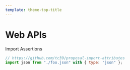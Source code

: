 ```yaml
---
template: theme-top-title
---
```


# Web APIs

Import Assertions

```js
// https://github.com/tc39/proposal-import-attributes
import json from "./foo.json" with { type: "json" };
```